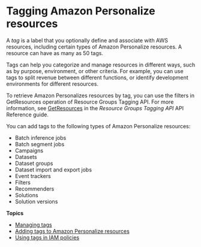 # Tagging Amazon Personalize resources<a name="tagging-resources"></a>

A *tag* is a label that you optionally define and associate with AWS resources, including certain types of Amazon Personalize resources\. A resource can have as many as 50 tags\. 

Tags can help you categorize and manage resources in different ways, such as by purpose, environment, or other criteria\. For example, you can use tags to split revenue between different functions, or identify development environments for different resources\. 

 To retrieve Amazon Personalizes resources by tag, you can use the filters in GetResources operation of Resource Groups Tagging API\. For more information, see [GetResources](https://docs.aws.amazon.com/resourcegroupstagging/latest/APIReference/API_GetResources.html) in the *Resource Groups Tagging API* API Reference guide\. 

You can add tags to the following types of Amazon Personalize resources: 
+  Batch inference jobs 
+  Batch segment jobs 
+ Campaigns
+ Datasets
+ Dataset groups
+ Dataset import and export jobs
+ Event trackers
+ Filters
+ Recommenders
+ Solutions
+ Solution versions

**Topics**
+ [Managing tags](personalize-managing-tags.md)
+ [Adding tags to Amazon Personalize resources](tags-add.md)
+ [Using tags in IAM policies](tags-iam.md)